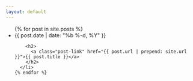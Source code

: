 ```yaml
---
layout: default
---
```

<div class="section article">
<div class="inner">
<div class="section-content no-header">

<div class="post-content">
  <ul class="post-list">
    {% for post in site.posts %}
      <li>
        <span class="post-meta">{{ post.date | date: "%b %-d, %Y" }}</span>

        <h2>
          <a class="post-link" href="{{ post.url | prepend: site.url }}">{{ post.title }}</a>
        </h2>
      </li>
    {% endfor %}
  </ul>
</div>

</div><!--  / .section-content /  -->
</div><!--  / .inner /  -->
</div><!--  / .article /  -->